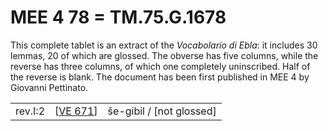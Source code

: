# MEE 4 78 = TM.75.G.1678

This complete tablet is an extract of the *Vocabolario di Ebla*: it includes 30 lemmas, 20 of which are glossed. The obverse has five columns, while the reverse has three columns, of which one completely uninscribed. Half of the reverse is blank. The document has been first published in MEE 4 by Giovanni Pettinato.

|         |            |                          |
| ------- | ---------- | ------------------------ |
| rev.I:2 | [[VE 671]] | še-gibil / [not glossed] |

[//begin]: # "Autogenerated link references for markdown compatibility"
[VE 671]: <VE 671> "VE 671 𒊺𒉋"
[//end]: # "Autogenerated link references"